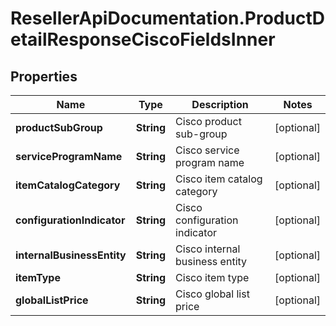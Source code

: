 # ResellerApiDocumentation.ProductDetailResponseCiscoFieldsInner

## Properties

Name | Type | Description | Notes
------------ | ------------- | ------------- | -------------
**productSubGroup** | **String** | Cisco product sub-group | [optional] 
**serviceProgramName** | **String** | Cisco service program name | [optional] 
**itemCatalogCategory** | **String** | Cisco item catalog category | [optional] 
**configurationIndicator** | **String** | Cisco configuration indicator | [optional] 
**internalBusinessEntity** | **String** | Cisco internal business entity | [optional] 
**itemType** | **String** | Cisco item type | [optional] 
**globalListPrice** | **String** | Cisco global list price | [optional] 


